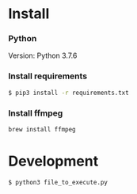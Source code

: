 # Install

### Python
Version: Python 3.7.6


### Install requirements
```sh
$ pip3 install -r requirements.txt
```
### Install ffmpeg
```sh
brew install ffmpeg
```
# Development
```sh
$ python3 file_to_execute.py
```
